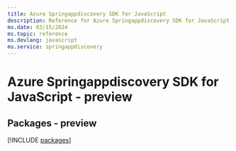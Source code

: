 ```yaml
---
title: Azure Springappdiscovery SDK for JavaScript
description: Reference for Azure Springappdiscovery SDK for JavaScript
ms.date: 03/15/2024
ms.topic: reference
ms.devlang: javascript
ms.service: springappdiscovery
---
```

# Azure Springappdiscovery SDK for JavaScript - preview
## Packages - preview
[!INCLUDE [packages](springappdiscovery-index.md)]